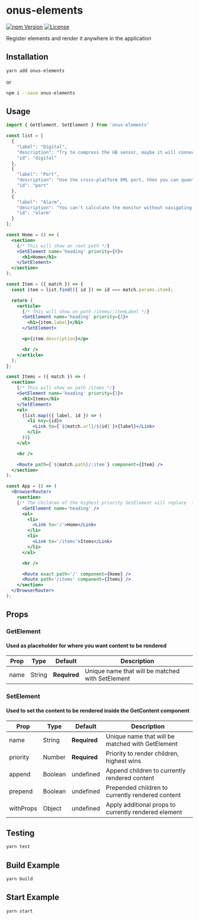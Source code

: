 # onus-elements

[![npm Version](https://img.shields.io/npm/v/onus-elements.svg)](https://www.npmjs.com/package/onus-elements) [![License](https://img.shields.io/npm/l/onus-elements.svg)](https://www.npmjs.com/package/onus-elements) 

Register elements and render it anywhere in the application

## Installation

```bash
yarn add onus-elements
```

or

```bash
npm i --save onus-elements
```

## Usage

```jsx
import { GetElement, SetElement } from 'onus-elements'

const list = [
  {
    "label": "Digital",
    "description": "Try to compress the GB sensor, maybe it will connect the redundant capacitor!",
    "id": "digital"
  },
  {
    "label": "Port",
    "description": "Use the cross-platform XML port, then you can quantify the bluetooth feed!",
    "id": "port"
  },
  {
    "label": "Alarm",
    "description": "You can't calculate the monitor without navigating the virtual AGP driver!",
    "id": "alarm"
  }
];

const Home = () => (
  <section>
    {/* This will show on root path */}
    <SetElement name='heading' priority={0}>
      <h1>Home</h1>
    </SetElement>
  </section>
);

const Item = ({ match }) => {
  const item = list.find(({ id }) => id === match.params.item);

  return (
    <article>
      {/* This will show on path /items/:itemLabel */}
      <SetElement name='heading' priority={2}>
        <h1>{item.label}</h1>
      </SetElement>

      <p>{item.description}</p>

      <hr />
    </article>
  );
};

const Items = ({ match }) => (
  <section>
    {/* This will show on path /items */}
    <SetElement name='heading' priority={1}>
      <h1>Items</h1>
    </SetElement>
    <ul>
      {list.map(({ label, id }) => (
        <li key={id}>
          <Link to={`${match.url}/${id}`}>{label}</Link>
        </li>
      ))}
    </ul>

    <hr />

    <Route path={`${match.path}/:item`} component={Item} />
  </section>
);

const App = () => (
  <BrowserRouter>
    <section>
    {/* The children of the highest priority SetElement will replace  the GetElement with matching name */}
      <GetElement name='heading' />
      <ul>
        <li>
          <Link to='/'>Home</Link>
        </li>
        <li>
          <Link to='/items'>Items</Link>
        </li>
      </ul>

      <hr />

      <Route exact path='/' component={Home} />
      <Route path='/items' component={Items} />
    </section>
  </BrowserRouter>
);
```

## Props

### GetElement

#### Used as placeholder for where you want content to be rendered

| Prop | Type | Default | Description |
| ---- | ---- | ------- | ----------- |
| name | String | **Required** | Unique name that will be matched with SetElement |

### SetElement

#### Used to set the content to be rendered inside the GetContent component

| Prop | Type | Default | Description |
| ---- | ---- | ------- | ----------- |
| name      | String  | **Required** | Unique name that will be matched with GetElement     |
| priority  | Number  | **Required** | Priority to render children, highest wins            |
| append    | Boolean | undefined  | Append children to currently rendered content        |
| prepend   | Boolean | undefined  | Prepended children to currently rendered content     |
| withProps | Object  | undefined  | Apply additional props to currently rendered element |

## Testing

```bash
yarn test
```

## Build Example

```bash
yarn build
```

## Start Example

```bash
yarn start
```